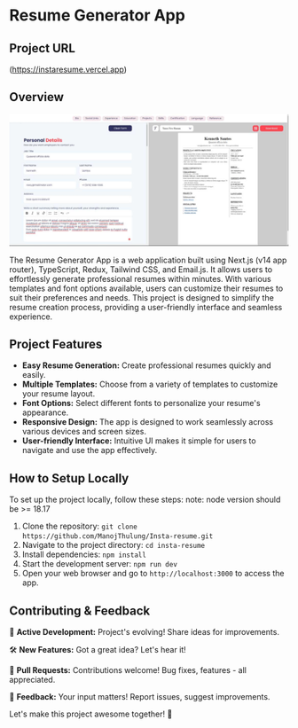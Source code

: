# Resume Generator App

## Project URL

(https://instaresume.vercel.app)

## Overview

![Project Image](./assets/images/generate-resume-ss.jpg)

The Resume Generator App is a web application built using Next.js (v14 app router), TypeScript, Redux, Tailwind CSS, and Email.js. It allows users to effortlessly generate professional resumes within minutes. With various templates and font options available, users can customize their resumes to suit their preferences and needs. This project is designed to simplify the resume creation process, providing a user-friendly interface and seamless experience.

## Project Features

- **Easy Resume Generation:** Create professional resumes quickly and easily.
- **Multiple Templates:** Choose from a variety of templates to customize your resume layout.
- **Font Options:** Select different fonts to personalize your resume's appearance.
- **Responsive Design:** The app is designed to work seamlessly across various devices and screen sizes.
- **User-friendly Interface:** Intuitive UI makes it simple for users to navigate and use the app effectively.

## How to Setup Locally

To set up the project locally, follow these steps:
note: node version should be >= 18.17

1. Clone the repository: `git clone https://github.com/ManojThulung/Insta-resume.git`
2. Navigate to the project directory: `cd insta-resume`
3. Install dependencies: `npm install`
4. Start the development server: `npm run dev`
5. Open your web browser and go to `http://localhost:3000` to access the app.

## Contributing & Feedback

🚀 **Active Development:** Project's evolving! Share ideas for improvements.

🛠 **New Features:** Got a great idea? Let's hear it!

🔄 **Pull Requests:** Contributions welcome! Bug fixes, features - all appreciated.

💬 **Feedback:** Your input matters! Report issues, suggest improvements.

Let's make this project awesome together! 🌟
